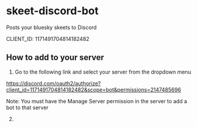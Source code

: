 # skeet-discord-bot

Posts your bluesky skeets to Discord

CLIENT_ID: 1171491704814182482

## How to add to your server

1. Go to the following link and select your server from the dropdown menu

https://discord.com/oauth2/authorize?client_id=1171491704814182482&scope=bot&permissions=2147485696

Note: You must have the Manage Server permission in the server to add a bot to that server

2.
